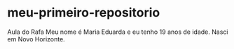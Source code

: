# meu-primeiro-repositorio
Aula do Rafa
Meu nome é Maria Eduarda e eu tenho 19 anos de idade. Nasci em Novo Horizonte.
